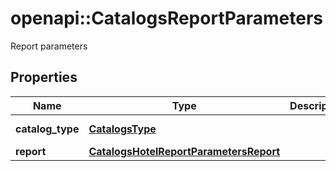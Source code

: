 # openapi::CatalogsReportParameters

Report parameters

## Properties
Name | Type | Description | Notes
------------ | ------------- | ------------- | -------------
**catalog_type** | [**CatalogsType**](CatalogsType.md) |  | [Enum: ] 
**report** | [**CatalogsHotelReportParametersReport**](CatalogsHotelReportParameters_report.md) |  | 



